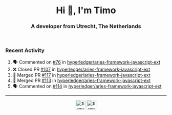 <h1 align="center">Hi 👋, I'm Timo</h1>
<h3 align="center">A developer from Utrecht, The Netherlands</h3>
<br/>
<!-- https://github.com/rahuldkjain/github-profile-readme-generator --!>

<!--  <p align="left"><img src="https://github-readme-stats.vercel.app/api?username=timoglastra&show_icons=true&count_private=true&" alt="timoglastra" /></p> --!>

<!--
Github language stats
<p align="left"><img src="https://github-readme-stats.vercel.app/api/top-langs/?username=timoglastra&layout=compact" alt="timoglastra" /><p>
-->

<!-- Codestats language stats -->
<!-- <p align="left"><img src="https://codestats-readme.vercel.app/api/top-langs/?username=timoglastra&layout=compact&language_count=12" alt="timoglastra" /><p>    --!>
  
<h3>Recent Activity</h3>

<!--START_SECTION:activity-->
1. 🗣 Commented on [#76](https://github.com/hyperledger/aries-framework-javascript-ext/issues/76) in [hyperledger/aries-framework-javascript-ext](https://github.com/hyperledger/aries-framework-javascript-ext)
2. ❌ Closed PR [#107](https://github.com/hyperledger/aries-framework-javascript-ext/pull/107) in [hyperledger/aries-framework-javascript-ext](https://github.com/hyperledger/aries-framework-javascript-ext)
3. 🎉 Merged PR [#117](https://github.com/hyperledger/aries-framework-javascript-ext/pull/117) in [hyperledger/aries-framework-javascript-ext](https://github.com/hyperledger/aries-framework-javascript-ext)
4. 🎉 Merged PR [#113](https://github.com/hyperledger/aries-framework-javascript-ext/pull/113) in [hyperledger/aries-framework-javascript-ext](https://github.com/hyperledger/aries-framework-javascript-ext)
5. 🗣 Commented on [#114](https://github.com/hyperledger/aries-framework-javascript-ext/issues/114) in [hyperledger/aries-framework-javascript-ext](https://github.com/hyperledger/aries-framework-javascript-ext)
<!--END_SECTION:activity-->

---

<p align="center">
<a href="https://twitter.com/timoglastra" target="blank"><img align="center" src="https://cdn.jsdelivr.net/npm/simple-icons@3.0.1/icons/twitter.svg" alt="timoglastra" height="30" width="30" /></a>
<a href="https://linkedin.com/in/timoglastra" target="blank"><img align="center" src="https://cdn.jsdelivr.net/npm/simple-icons@3.0.1/icons/linkedin.svg" alt="timoglastra" height="30" width="30" /></a>
</p>



